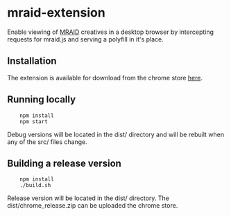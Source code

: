 mraid-extension
===============
Enable viewing of [MRAID](http://www.iab.net/mraid) creatives in a desktop browser by intercepting requests for mraid.js and serving a polyfill in it's place.

Installation
------------
The extension is available for download from the chrome store [here](https://chrome.google.com/webstore/detail/appnexus-mraid-viewer/kljmljefjfkglealiaheaapimodndfno).

Running locally
---------------
		npm install
		npm start

Debug versions will be located in the dist/ directory and will be rebuilt when any of the src/ files change.

Building a release version
--------------------------
		npm install
		./build.sh

Release version will be located in the dist/ directory.  The dist/chrome\_release.zip can be uploaded the chrome store. 
